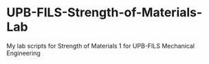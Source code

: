 # UPB-FILS-Strength-of-Materials-Lab
My lab scripts for Strength of Materials 1 for UPB-FILS Mechanical Engineering
